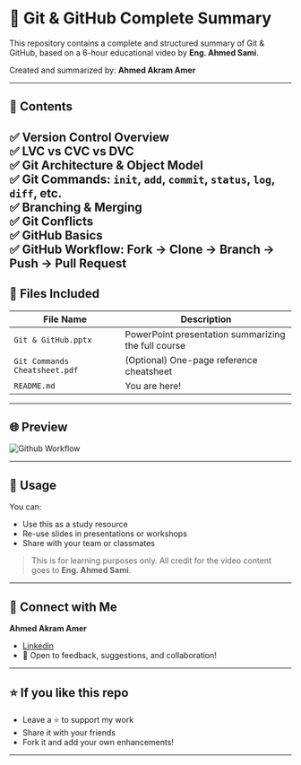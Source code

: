 # 🔧 Git & GitHub Complete Summary

This repository contains a complete and structured summary of Git & GitHub, based on a 6-hour educational video by **Eng. Ahmed Sami**.

Created and summarized by: **Ahmed Akram Amer**

---

## 📘 Contents

✅ Version Control Overview  
✅ LVC vs CVC vs DVC  
✅ Git Architecture & Object Model  
✅ Git Commands: `init`, `add`, `commit`, `status`, `log`, `diff`, etc.  
✅ Branching & Merging  
✅ Git Conflicts  
✅ GitHub Basics  
✅ GitHub Workflow: Fork → Clone → Branch → Push → Pull Request  
---

## 📁 Files Included

| File Name | Description |
|-----------|-------------|
| `Git & GitHub.pptx` | PowerPoint presentation summarizing the full course |
| `Git Commands Cheatsheet.pdf` | (Optional) One-page reference cheatsheet |
| `README.md` | You are here! |

---

## 🌐 Preview

![Github Workflow](https://www.legitsecurity.com/hs-fs/hubfs/Frame%201%20(1).png?width=1575&name=Frame%201%20(1).png)

---

## 🚀 Usage

You can:
- Use this as a study resource
- Re-use slides in presentations or workshops
- Share with your team or classmates

> This is for learning purposes only. All credit for the video content goes to **Eng. Ahmed Sami**.

---

## 📩 Connect with Me

**Ahmed Akram Amer**  
- [Linkedin](https://www.linkedin.com/in/ahmed-akram-kamel-amer/)
- 💬 Open to feedback, suggestions, and collaboration!

---

## ⭐ If you like this repo

- Leave a ⭐ to support my work  
- Share it with your friends  
- Fork it and add your own enhancements!

---

